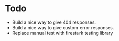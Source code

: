 # Todo


- Build a nice way to give 404 responses.
- Build a nice way to give custom error responses.
- Replace manual test with firestark testing library
